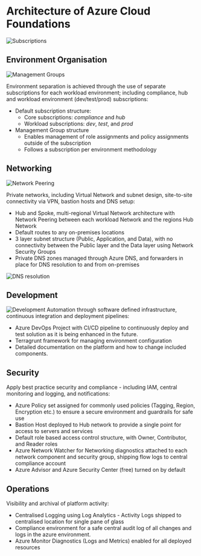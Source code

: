 # Architecture of Azure Cloud Foundations
![Subscriptions](images/architecture.png)

## Environment Organisation
![Management Groups](images/management-groups.png)

Environment separation is achieved through the use of separate subscriptions for each workload environment; including compliance, hub and workload environment (dev/test/prod) subscriptions:

* Default subscription structure:
  * Core subscriptions: *compliance* and *hub*
  * Workload subscriptions: *dev*, *test*, and *prod*
* Management Group structure
  * Enables management of role assignments and policy assignments outside of the subscription
  * Follows a subscription per environment methodology

## Networking
![Network Peering](images/network-peering.png)

Private networks, including Virtual Network and subnet design, site-to-site connectivity via VPN, bastion hosts and DNS setup:

* Hub and Spoke, multi-regional Virtual Network architecture with Network Peering between each workload Network and the regions Hub Network
* Default routes to any on-premises locations
* 3 layer subnet structure (Public, Application, and Data), with no connectivity between the Public layer and the Data layer using Network Security Groups
* Private DNS zones managed through Azure DNS, and forwarders in place for DNS resolution to and from on-premises

![DNS resolution](images/dns.png)

## Development
![Development](images/development.png)
Automation through software defined infrastructure, continuous integration and deployment pipelines:

* Azure DevOps Project with CI/CD pipeline to continuously deploy and test solution as it is being enhanced in the future.
* Terragrunt framework for managing environment configuration
* Detailed documentation on the platform and how to change included components.

## Security
Apply best practice security and compliance - including IAM, central monitoring and logging, and notifications:

* Azure Policy set assigned for commonly used policies (Tagging, Region, Encryption etc.) to ensure a secure environment and guardrails for safe use
* Bastion Host deployed to Hub network to provide a single point for access to servers and services
* Default role based access control structure, with Owner, Contributor, and Reader roles
* Azure Network Watcher for Networking diagnostics attached to each network component and security group, shipping flow logs to central compliance account
* Azure Advisor and Azure Security Center (free) turned on by default

## Operations
Visibility and archival of platform activity:

* Centralised Logging using Log Analytics - Activity Logs shipped to centralised location for single pane of glass
* Compliance environment for a safe central audit log of all changes and logs in the azure environment.
* Azure Monitor Diagnostics (Logs and Metrics) enabled for all deployed resources
